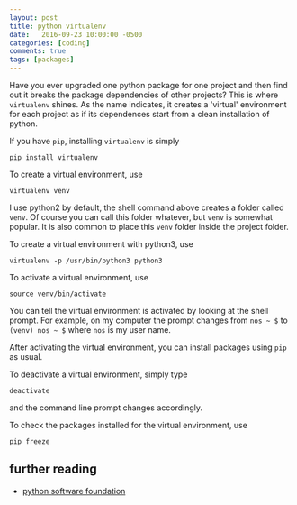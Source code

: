 ```yaml
---
layout: post
title: python virtualenv
date:   2016-09-23 10:00:00 -0500
categories: [coding]
comments: true
tags: [packages]
---
```


Have you ever upgraded one python package for one project and then find out it
breaks the package dependencies of other projects? This is where `virtualenv` shines.
As the name indicates, it creates a 'virtual' environment for each project as
if its dependences start from a clean installation of python.

If you have `pip`, installing `virtualenv` is simply

```shell
pip install virtualenv
```
To create a virtual environment, use

```shell
virtualenv venv
```
I use python2 by default, the shell command above creates a folder called `venv`.
Of course you can call this folder whatever, but `venv` is somewhat popular.
It is also common to place this `venv` folder inside the project folder.

To create a virtual environment with python3, use

```shell
virtualenv -p /usr/bin/python3 python3
```

To activate a virtual environment, use

```shell
source venv/bin/activate
```

You can tell the virtual environment is activated by looking at the shell prompt.
For example, on my computer the prompt changes from `nos ~ $` to `(venv) nos ~ $` where `nos` is my user name.

After activating the virtual environment, you can install packages using `pip` as usual.

To deactivate a virtual environment, simply type

```shell
deactivate
```

and the command line prompt changes accordingly.

To check the packages installed for the virtual environment, use

```shell
pip freeze
```

## further reading

* [python software foundation](https://packaging.python.org/installing/)
